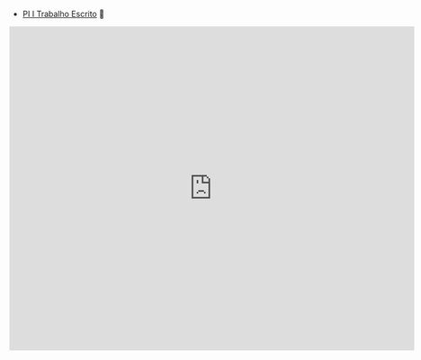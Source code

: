 - [PI I Trabalho Escrito](https://drive.google.com/file/d/1vydhgBVcLpImW85Vqx1ljNL3j622XQ04/view?usp=sharing) 📰

<iframe width="720" height="576" src="https://www.youtube.com/embed/1w3yWTdFWds" title="YouTube video player" frameborder="0" allow="accelerometer; autoplay; clipboard-write; encrypted-media; gyroscope; picture-in-picture" allowfullscreen></iframe>